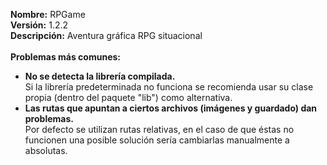 <b>Nombre:</b> RPGame<br>
<b>Versión:</b> 1.2.2<br>
<b>Descripción:</b> Aventura gráfica RPG situacional<br>
<br>
<b>Problemas más comunes:</b>
* **No se detecta la librería compilada.**<br>
	Si la librería predeterminada no funciona se recomienda usar su clase propia (dentro del paquete "lib") como alternativa.<br>
* **Las rutas que apuntan a ciertos archivos (imágenes y guardado) dan problemas.**<br>
	Por defecto se utilizan rutas relativas, en el caso de que éstas no funcionen una posible solución sería cambiarlas manualmente a absolutas.
